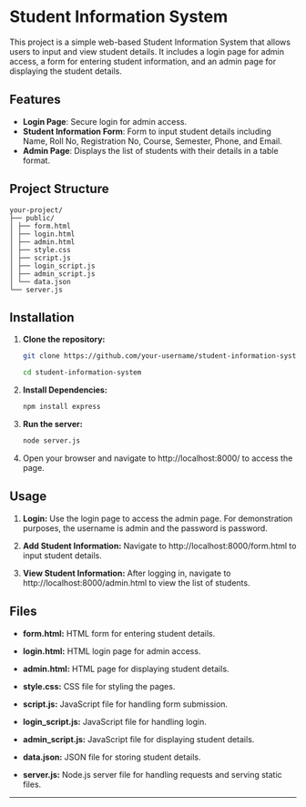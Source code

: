 # Student Information System

This project is a simple web-based Student Information System that allows users to input and view student details. It includes a login page for admin access, a form for entering student information, and an admin page for displaying the student details.

## Features

- **Login Page**: Secure login for admin access.
- **Student Information Form**: Form to input student details including Name, Roll No, Registration No, Course, Semester, Phone, and Email.
- **Admin Page**: Displays the list of students with their details in a table format.

## Project Structure
```
your-project/ 
├── public/ 
│ ├── form.html 
│ ├── login.html 
│ ├── admin.html 
│ ├── style.css 
│ ├── script.js 
│ ├── login_script.js 
│ ├── admin_script.js 
│ └── data.json 
└── server.js
```
## Installation

1. **Clone the repository:**
   ```sh
   git clone https://github.com/your-username/student-information-system.git
   ```
   ```sh
   cd student-information-system

2. **Install Dependencies:**
    ```sh
    npm install express

3. **Run the server:**
    ```sh
    node server.js

4. Open your browser and navigate to http://localhost:8000/ to access the page.


## Usage
1. **Login:** Use the login page to access the admin page. For demonstration purposes, the username is admin and the password is password.

2. **Add Student Information:** Navigate to http://localhost:8000/form.html to input student details.

3. **View Student Information:** After logging in, navigate to http://localhost:8000/admin.html to view the list of students.



## Files

* **form.html:** HTML form for entering student details.

* **login.html:** HTML login page for admin access.

* **admin.html:** HTML page for displaying student details.

* **style.css:** CSS file for styling the pages.

* **script.js:** JavaScript file for handling form submission.

* **login_script.js:** JavaScript file for handling login.

* **admin_script.js:** JavaScript file for displaying student details.

* **data.json:** JSON file for storing student details.

* **server.js:** Node.js server file for handling requests and serving static files.

---